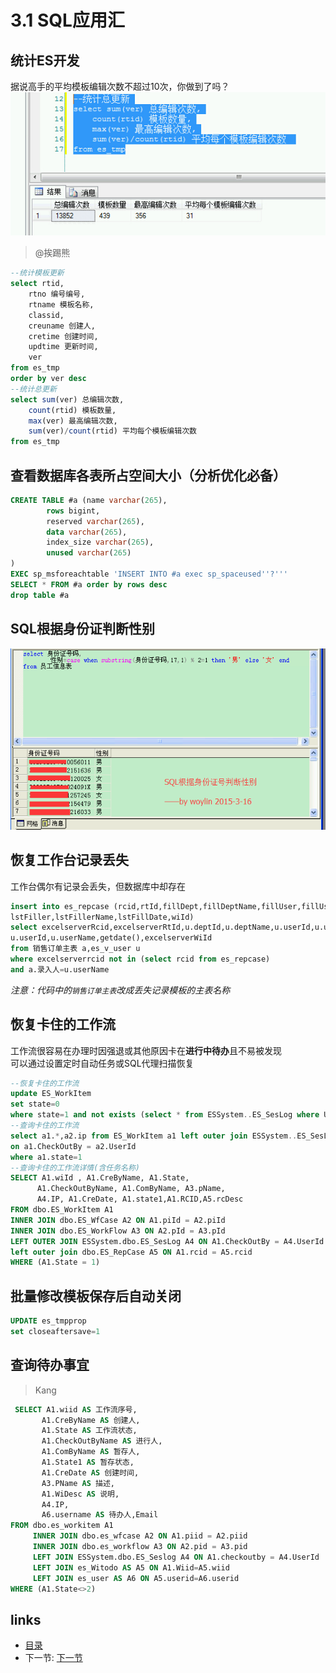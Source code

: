 # 3.1 SQL应用汇

## 统计ES开发
据说高手的平均模板编辑次数不超过10次，你做到了吗？  
![](images/3.1.1.jpg)  
> @挨踢熊  
```sql
--统计模板更新
select rtid,
	rtno 编号编号,
	rtname 模板名称,
	classid,
	creuname 创建人,
	cretime 创建时间,
	updtime 更新时间,
	ver 
from es_tmp
order by ver desc
--统计总更新
select sum(ver) 总编辑次数,
	count(rtid) 模板数量,
	max(ver) 最高编辑次数,
	sum(ver)/count(rtid) 平均每个模板编辑次数 
from es_tmp
```

## 查看数据库各表所占空间大小（分析优化必备）
```sql
CREATE TABLE #a (name varchar(265),
        rows bigint,
        reserved varchar(265),
        data varchar(265),
        index_size varchar(265),
        unused varchar(265)
)
EXEC sp_msforeachtable 'INSERT INTO #a exec sp_spaceused''?'''
SELECT * FROM #a order by rows desc
drop table #a
```

## SQL根据身份证判断性别
![](images/3.1.1.png)

## 恢复工作台记录丢失
工作台偶尔有记录会丢失，但数据库中却存在  
```sql
insert into es_repcase (rcid,rtId,fillDept,fillDeptName,fillUser,fillUserName,state,
lstFiller,lstFillerName,lstFillDate,wiId)
select excelserverRcid,excelserverRtId,u.deptId,u.deptName,u.userId,u.userName,1,
u.userId,u.userName,getdate(),excelserverWiId
from 销售订单主表 a,es_v_user u
where excelserverrcid not in (select rcid from es_repcase)
and a.录入人=u.userName
```

*注意：代码中的`销售订单主表`改成丢失记录模板的主表名称*

## 恢复卡住的工作流
工作流很容易在办理时因强退或其他原因卡在**进行中待办**且不易被发现  
可以通过设置定时自动任务或SQL代理扫描恢复  
```sql
--恢复卡住的工作流
update ES_WorkItem
set state=0
where state=1 and not exists (select * from ESSystem..ES_SesLog where UserId=ES_WorkItem.CheckOutBy)
--查询卡住的工作流
select a1.*,a2.ip from ES_WorkItem a1 left outer join ESSystem..ES_SesLog a2 
on a1.CheckOutBy = a2.UserId
where a1.state=1 
--查询卡住的工作流详情(含任务名称)
SELECT A1.wiId , A1.CreByName, A1.State,
      A1.CheckOutByName, A1.ComByName, A3.pName, 
      A4.IP, A1.CreDate, A1.state1,A1.RCID,A5.rcDesc
FROM dbo.ES_WorkItem A1 
INNER JOIN dbo.ES_WfCase A2 ON A1.piId = A2.piId 
INNER JOIN dbo.ES_WorkFlow A3 ON A2.pId = A3.pId 
LEFT OUTER JOIN ESSystem.dbo.ES_SesLog A4 ON A1.CheckOutBy = A4.UserId 
left outer join dbo.ES_RepCase A5 ON A1.rcid = A5.rcid
WHERE (A1.State = 1)
```

## 批量修改模板保存后自动关闭
```sql
UPDATE es_tmpprop
set closeaftersave=1
```

## 查询待办事宜
> Kang
```sql
 SELECT A1.wiid AS 工作流序号,
       A1.CreByName AS 创建人,
       A1.State AS 工作流状态,
       A1.CheckOutByName AS 进行人,
       A1.ComByName AS 暂存人,
       A1.State1 AS 暂存状态,
       A1.CreDate AS 创建时间,
       A3.PName AS 描述,
       A1.WiDesc AS 说明,
       A4.IP,
       A6.username AS 待办人,Email
FROM dbo.es_workitem A1 
     INNER JOIN dbo.es_wfcase A2 ON A1.piid = A2.piid 
     INNER JOIN dbo.es_workflow A3 ON A2.pid = A3.pid 
     LEFT JOIN ESSystem.dbo.ES_Seslog A4 ON A1.checkoutby = A4.UserId 
     LEFT JOIN es_Witodo AS A5 ON A1.Wiid=A5.wiid 
     LEFT JOIN es_user AS A6 ON A5.userid=A6.userid
WHERE (A1.State<>2)
```

## links
  * [目录](<preface.md>)
  * 下一节: [下一节](<03.2.md>)
